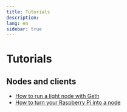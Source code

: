 ```yaml
---
title: Tutorials
description:
lang: en
sidebar: true
---
```


# Tutorials

## Nodes and clients

- [How to run a light node with Geth](/en/edn/tutorials/run-light-node-geth/)
- [How to turn your Raspberry Pi into a node](/en/edn/tutorials/run-node-raspberry-pi/)
